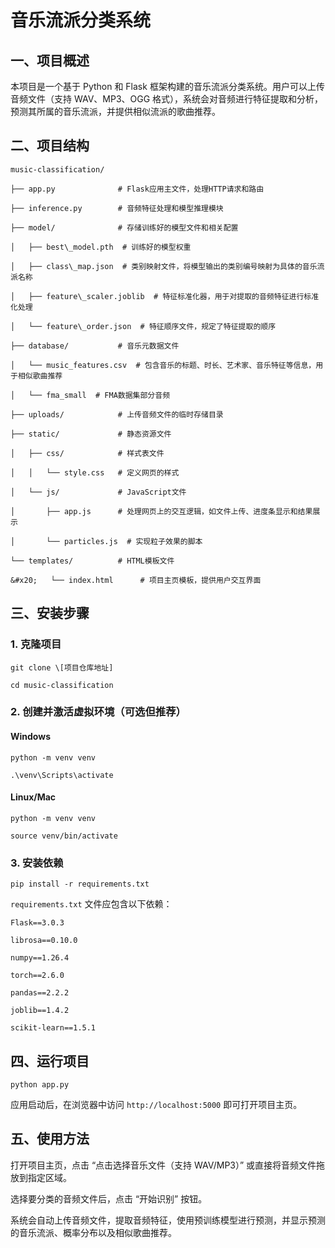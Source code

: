 # 音乐流派分类系统

## 一、项目概述

本项目是一个基于 Python 和 Flask 框架构建的音乐流派分类系统。用户可以上传音频文件（支持 WAV、MP3、OGG 格式），系统会对音频进行特征提取和分析，预测其所属的音乐流派，并提供相似流派的歌曲推荐。

## 二、项目结构



```
music-classification/

├── app.py              # Flask应用主文件，处理HTTP请求和路由

├── inference.py        # 音频特征处理和模型推理模块

├── model/              # 存储训练好的模型文件和相关配置

│   ├── best\_model.pth  # 训练好的模型权重

│   ├── class\_map.json  # 类别映射文件，将模型输出的类别编号映射为具体的音乐流派名称

│   ├── feature\_scaler.joblib  # 特征标准化器，用于对提取的音频特征进行标准化处理

│   └── feature\_order.json  # 特征顺序文件，规定了特征提取的顺序

├── database/           # 音乐元数据文件

│   └── music_features.csv  # 包含音乐的标题、时长、艺术家、音乐特征等信息，用于相似歌曲推荐

│   └── fma_small  # FMA数据集部分音频

├── uploads/            # 上传音频文件的临时存储目录

├── static/             # 静态资源文件

│   ├── css/            # 样式表文件

│   │   └── style.css   # 定义网页的样式

│   └── js/             # JavaScript文件

│       ├── app.js      # 处理网页上的交互逻辑，如文件上传、进度条显示和结果展示

│       └── particles.js  # 实现粒子效果的脚本

└── templates/          # HTML模板文件

&#x20;   └── index.html      # 项目主页模板，提供用户交互界面
```

## 三、安装步骤

### 1. 克隆项目



```
git clone \[项目仓库地址]

cd music-classification
```

### 2. 创建并激活虚拟环境（可选但推荐）

#### Windows



```
python -m venv venv

.\venv\Scripts\activate
```

#### Linux/Mac



```
python -m venv venv

source venv/bin/activate
```

### 3. 安装依赖



```
pip install -r requirements.txt
```

`requirements.txt` 文件应包含以下依赖：



```
Flask==3.0.3

librosa==0.10.0

numpy==1.26.4

torch==2.6.0

pandas==2.2.2

joblib==1.4.2

scikit-learn==1.5.1
```

## 四、运行项目



```
python app.py
```

应用启动后，在浏览器中访问 `http://localhost:5000` 即可打开项目主页。

## 五、使用方法

打开项目主页，点击 “点击选择音乐文件（支持 WAV/MP3）” 或直接将音频文件拖放到指定区域。

选择要分类的音频文件后，点击 “开始识别” 按钮。

系统会自动上传音频文件，提取音频特征，使用预训练模型进行预测，并显示预测的音乐流派、概率分布以及相似歌曲推荐。
